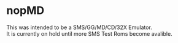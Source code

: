 # nopMD
This was intended to be a SMS/GG/MD/CD/32X Emulator.  
It is currently on hold until more SMS Test Roms become avalible.  

